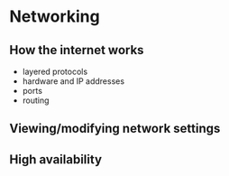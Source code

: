 Networking
==========

How the internet works
----------------------

- layered protocols
- hardware and IP addresses
- ports
- routing

Viewing/modifying network settings
----------------------------------

High availability
-----------------
